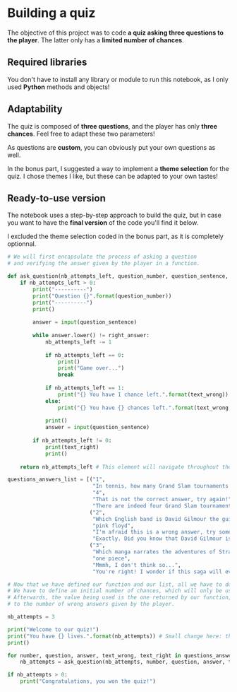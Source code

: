 # Building a quiz

The objective of this project was to code **a quiz asking three questions to the player**. The latter only has a **limited number of chances**.

## Required libraries

You don't have to install any library or module to run this notebook, as I only used **Python** methods and objects!

## Adaptability

The quiz is composed of **three questions**, and the player has only **three chances**. Feel free to adapt these two parameters!

As questions are **custom**, you can obviously put your own questions as well.

In the bonus part, I suggested a way to implement a **theme selection** for the quiz. I chose themes I like, but these can be adapted to your own tastes!

## Ready-to-use version

The notebook uses a step-by-step approach to build the quiz, but in case you want to have the **final version** of the code you'll find it below.

I excluded the theme selection coded in the bonus part, as it is completely optionnal.

```python
# We will first encapsulate the process of asking a question 
# and verifying the answer given by the player in a function.

def ask_question(nb_attempts_left, question_number, question_sentence, right_answer, text_wrong, text_right):
    if nb_attempts_left > 0:
        print("----------")
        print("Question {}".format(question_number))
        print("----------")
        print()
        
        answer = input(question_sentence)
        
        while answer.lower() != right_answer:
            nb_attempts_left -= 1
            
            if nb_attempts_left == 0:
                print()
                print("Game over...")
                break
            
            if nb_attempts_left == 1:
                print("{} You have 1 chance left.".format(text_wrong))
            else:
                print("{} You have {} chances left.".format(text_wrong, nb_attempts_left))
         
            print()
            answer = input(question_sentence)
    
        if nb_attempts_left != 0:
            print(text_right)
            print()
        
    return nb_attempts_left # This element will navigate throughout the questions.

questions_answers_list = [("1", 
                           "In tennis, how many Grand Slam tournaments are there? ", 
                           "4",
                           "That is not the correct answer, try again!",
                           "There are indeed four Grand Slam tournaments: the Australian Open, Roland-Garros, Wimbledon and the US Open. Good job!"),
                          ("2", 
                           "Which English band is David Gilmour the guitarist of? ", 
                           "pink floyd",
                           "I'm afraid this is a wrong answer, try something else.",
                           "Exactly. Did you know that David Gilmour is not a founding member of the band? He only joined in 1968, three years after its creation, to take Syd Barrett's place."),
                          ("3", 
                           "Which manga narrates the adventures of Straw Hat Pirates? ", 
                           "one piece",
                           "Mmmh, I don't think so...",
                           "You're right! I wonder if this saga will ever end... The first chapter was published in 1997!")]

# Now that we have defined our function and our list, all we have to do is using them.
# We have to define an initial number of chances, which will only be used at the first question.
# Afterwards, the value being used is the one returned by our function, updated according
# to the number of wrong answers given by the player.

nb_attempts = 3

print("Welcome to our quiz!")
print("You have {} lives.".format(nb_attempts)) # Small change here: the text will adapt to the number of chances defined.
print()

for number, question, answer, text_wrong, text_right in questions_answers_list: # We iterate over the elements of our list.
    nb_attempts = ask_question(nb_attempts, number, question, answer, text_wrong, text_right)

if nb_attempts > 0:
    print("Congratulations, you won the quiz!")
```
